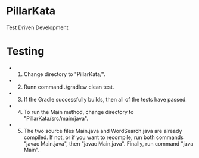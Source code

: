 # PillarKata
Test Driven Development

# Testing
- 1. Change directory to "PillarKata/".
- 2. Runn command ./gradlew clean test.
- 3. If the Gradle successfully builds, then all of the tests have passed.
- 4. To run the Main method, change directory to "PillarKata/src/main/java".
- 5. The two source files Main.java and WordSearch.java are already compiled.  If not, or if you want to recompile, run both commands "javac Main.java", then "javac Main.java". Finally, run command "java Main".
